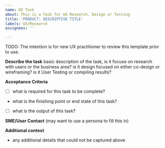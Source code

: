 ```yaml
---
name: UX Task
about: This is a Task for UX Research, Design or Testing
title: 'PRODUCT: DESCRIPTIVE TITLE'
labels: UX/Research
assignees: ''

---
```


TODO: The intention is for new UX practitioner to review this template prior to use.

**Describe the task**
basic description of the task, is it focuse on research with users or the business area? is it design focused on either co-design or wireframing? is it User Testing or compiling results?

**Acceptance Criteria**
- [ ] what is required for this task to be complete?
- what is the finishing point or end state of this task?
- [ ] what is the output of this task?

**SME/User Contact**
(may want to use a persona to fill this in)

**Additional context**
- any additional details that could not be captured above
